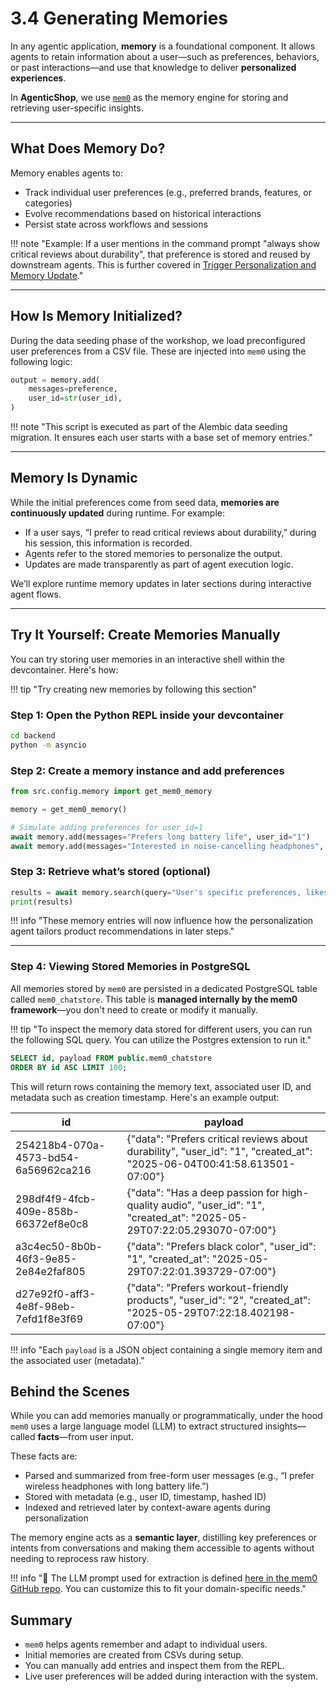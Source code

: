 # 3.4 Generating Memories

In any agentic application, **memory** is a foundational component. It allows agents to retain information about a user—such as preferences, behaviors, or past interactions—and use that knowledge to deliver **personalized experiences**.

In **AgenticShop**, we use [`mem0`](https://github.com/mem0ai/mem0) as the memory engine for storing and retrieving user-specific insights.

---

## What Does Memory Do?

Memory enables agents to:

- Track individual user preferences (e.g., preferred brands, features, or categories)
- Evolve recommendations based on historical interactions
- Persist state across workflows and sessions

!!! note "Example: If a user mentions in the command prompt "always show critical reviews about durability", that preference is stored and reused by downstream agents. This is further covered in [Trigger Personalization and Memory Update](../04-Multi-Agent-Workflows/03-AgenticShop-Walkthrough.md#7-trigger-personalization-and-memory-update)."

---

## How Is Memory Initialized?

During the data seeding phase of the workshop, we load preconfigured user preferences from a CSV file. These are injected into `mem0` using the following logic:

```python
output = memory.add(
    messages=preference,
    user_id=str(user_id),
)
```

!!! note "This script is executed as part of the Alembic data seeding migration. It ensures each user starts with a base set of memory entries."

---

## Memory Is Dynamic

While the initial preferences come from seed data, **memories are continuously updated** during runtime. For example:

- If a user says, “I prefer to read critical reviews about durability,” during his session, this information is recorded.
- Agents refer to the stored memories to personalize the output.
- Updates are made transparently as part of agent execution logic.

We’ll explore runtime memory updates in later sections during interactive agent flows.

---

## Try It Yourself: Create Memories Manually

You can try storing user memories in an interactive shell within the devcontainer. Here's how:

!!! tip "Try creating new memories by following this section"

### Step 1: Open the Python REPL inside your devcontainer

```bash
cd backend
python -m asyncio
```

### Step 2: Create a memory instance and add preferences

```python
from src.config.memory import get_mem0_memory

memory = get_mem0_memory()

# Simulate adding preferences for user_id=1
await memory.add(messages="Prefers long battery life", user_id="1")
await memory.add(messages="Interested in noise-cancelling headphones", user_id="1")
```

### Step 3: Retrieve what’s stored (optional)

```python
results = await memory.search(query="User's specific preferences, likes, dislikes, past interactions, and shopping behavior patterns?", user_id="1")
print(results)
```

!!! info "These memory entries will now influence how the personalization agent tailors product recommendations in later steps."

---

### ️Step 4: Viewing Stored Memories in PostgreSQL

All memories stored by `mem0` are persisted in a dedicated PostgreSQL table called `mem0_chatstore`. This table is **managed internally by the mem0 framework**—you don't need to create or modify it manually.

!!! tip "To inspect the memory data stored for different users, you can run the following SQL query. You can utilize the Postgres extension to run it."

```sql
SELECT id, payload FROM public.mem0_chatstore
ORDER BY id ASC LIMIT 100;
```

This will return rows containing the memory text, associated user ID, and metadata such as creation timestamp. Here's an example output:

| id                                    | payload                                                                                                                                                  |
|--------------------------------------|----------------------------------------------------------------------------------------------------------------------------------------------------------|
| 254218b4-070a-4573-bd54-6a56962ca216 | {"data": "Prefers critical reviews about durability", "user_id": "1", "created_at": "2025-06-04T00:41:58.613501-07:00"}                                  |
| 298df4f9-4fcb-409e-858b-66372ef8e0c8 | {"data": "Has a deep passion for high-quality audio", "user_id": "1", "created_at": "2025-05-29T07:22:05.293070-07:00"}                                  |
| a3c4ec50-8b0b-46f3-9e85-2e84e2faf805 | {"data": "Prefers black color", "user_id": "1", "created_at": "2025-05-29T07:22:01.393729-07:00"}                                                         |
| d27e92f0-aff3-4e8f-98eb-7efd1f8e3f69 | {"data": "Prefers workout-friendly products", "user_id": "2", "created_at": "2025-05-29T07:22:18.402198-07:00"}                                           |

!!! info "Each `payload` is a JSON object containing a single memory item and the associated user (metadata)."

## Behind the Scenes

While you can add memories manually or programmatically, under the hood `mem0` uses a large language model (LLM) to extract structured insights—called **facts**—from user input.

These facts are:

- Parsed and summarized from free-form user messages (e.g., “I prefer wireless headphones with long battery life.”)
- Stored with metadata (e.g., user ID, timestamp, hashed ID)
- Indexed and retrieved later by context-aware agents during personalization

The memory engine acts as a **semantic layer**, distilling key preferences or intents from conversations and making them accessible to agents without needing to reprocess raw history.

!!! info "🧠 The LLM prompt used for extraction is defined [here in the mem0 GitHub repo](https://github.com/mem0ai/mem0/blob/main/mem0/configs/prompts.py). You can customize this to fit your domain-specific needs."

## Summary

- `mem0` helps agents remember and adapt to individual users.
- Initial memories are created from CSVs during setup.
- You can manually add entries and inspect them from the REPL.
- Live user preferences will be added during interaction with the system.

